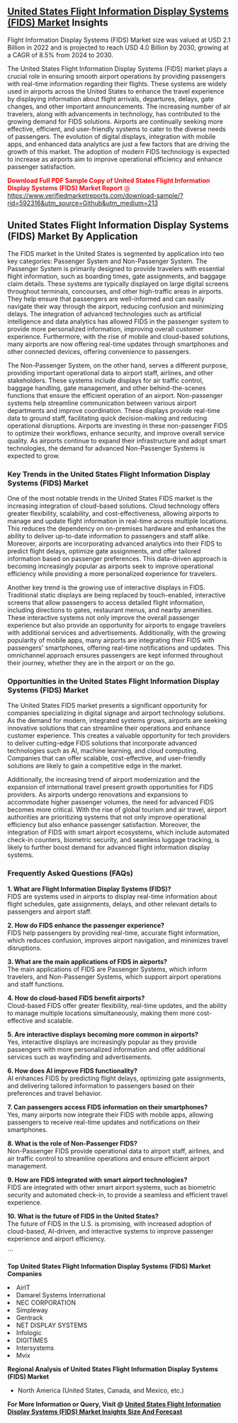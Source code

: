 <h2><a href="https://www.verifiedmarketreports.com/download-sample/?rid=592316&amp;utm_source=Github&amp;utm_medium=213" target="_blank">United States Flight Information Display Systems (FIDS) Market</a> Insights</h2><p>Flight Information Display Systems (FIDS) Market size was valued at USD 2.1 Billion in 2022 and is projected to reach USD 4.0 Billion by 2030, growing at a CAGR of 8.5% from 2024 to 2030.</p><p><p>The United States Flight Information Display Systems (FIDS) market plays a crucial role in ensuring smooth airport operations by providing passengers with real-time information regarding their flights. These systems are widely used in airports across the United States to enhance the travel experience by displaying information about flight arrivals, departures, delays, gate changes, and other important announcements. The increasing number of air travelers, along with advancements in technology, has contributed to the growing demand for FIDS solutions. Airports are continually seeking more effective, efficient, and user-friendly systems to cater to the diverse needs of passengers. The evolution of digital displays, integration with mobile apps, and enhanced data analytics are just a few factors that are driving the growth of this market. The adoption of modern FIDS technology is expected to increase as airports aim to improve operational efficiency and enhance passenger satisfaction. <p><span class=""><span style="color: #ff0000;"><strong>Download Full PDF Sample Copy of United States Flight Information Display Systems (FIDS) Market Report</strong> @ </span><a href="https://www.verifiedmarketreports.com/download-sample/?rid=592316&amp;utm_source=Github&amp;utm_medium=213" target="_blank">https://www.verifiedmarketreports.com/download-sample/?rid=592316&amp;utm_source=Github&amp;utm_medium=213</a></span></p></p><h2>United States Flight Information Display Systems (FIDS) Market By Application</h2><p>The FIDS market in the United States is segmented by application into two key categories: Passenger System and Non-Passenger System. The Passenger System is primarily designed to provide travelers with essential flight information, such as boarding times, gate assignments, and baggage claim details. These systems are typically displayed on large digital screens throughout terminals, concourses, and other high-traffic areas in airports. They help ensure that passengers are well-informed and can easily navigate their way through the airport, reducing confusion and minimizing delays. The integration of advanced technologies such as artificial intelligence and data analytics has allowed FIDS in the passenger system to provide more personalized information, improving overall customer experience. Furthermore, with the rise of mobile and cloud-based solutions, many airports are now offering real-time updates through smartphones and other connected devices, offering convenience to passengers.<p>The Non-Passenger System, on the other hand, serves a different purpose, providing important operational data to airport staff, airlines, and other stakeholders. These systems include displays for air traffic control, baggage handling, gate management, and other behind-the-scenes functions that ensure the efficient operation of an airport. Non-passenger systems help streamline communication between various airport departments and improve coordination. These displays provide real-time data to ground staff, facilitating quick decision-making and reducing operational disruptions. Airports are investing in these non-passenger FIDS to optimize their workflows, enhance security, and improve overall service quality. As airports continue to expand their infrastructure and adopt smart technologies, the demand for advanced Non-Passenger Systems is expected to grow.<h3>Key Trends in the United States Flight Information Display Systems (FIDS) Market</h3><p>One of the most notable trends in the United States FIDS market is the increasing integration of cloud-based solutions. Cloud technology offers greater flexibility, scalability, and cost-effectiveness, allowing airports to manage and update flight information in real-time across multiple locations. This reduces the dependency on on-premises hardware and enhances the ability to deliver up-to-date information to passengers and staff alike. Moreover, airports are incorporating advanced analytics into their FIDS to predict flight delays, optimize gate assignments, and offer tailored information based on passenger preferences. This data-driven approach is becoming increasingly popular as airports seek to improve operational efficiency while providing a more personalized experience for travelers.<p>Another key trend is the growing use of interactive displays in FIDS. Traditional static displays are being replaced by touch-enabled, interactive screens that allow passengers to access detailed flight information, including directions to gates, restaurant menus, and nearby amenities. These interactive systems not only improve the overall passenger experience but also provide an opportunity for airports to engage travelers with additional services and advertisements. Additionally, with the growing popularity of mobile apps, many airports are integrating their FIDS with passengers' smartphones, offering real-time notifications and updates. This omnichannel approach ensures passengers are kept informed throughout their journey, whether they are in the airport or on the go.<h3>Opportunities in the United States Flight Information Display Systems (FIDS) Market</h3><p>The United States FIDS market presents a significant opportunity for companies specializing in digital signage and airport technology solutions. As the demand for modern, integrated systems grows, airports are seeking innovative solutions that can streamline their operations and enhance customer experience. This creates a valuable opportunity for tech providers to deliver cutting-edge FIDS solutions that incorporate advanced technologies such as AI, machine learning, and cloud computing. Companies that can offer scalable, cost-effective, and user-friendly solutions are likely to gain a competitive edge in the market.<p>Additionally, the increasing trend of airport modernization and the expansion of international travel present growth opportunities for FIDS providers. As airports undergo renovations and expansions to accommodate higher passenger volumes, the need for advanced FIDS becomes more critical. With the rise of global tourism and air travel, airport authorities are prioritizing systems that not only improve operational efficiency but also enhance passenger satisfaction. Moreover, the integration of FIDS with smart airport ecosystems, which include automated check-in counters, biometric security, and seamless luggage tracking, is likely to further boost demand for advanced flight information display systems.<h3>Frequently Asked Questions (FAQs)</h3><p><b>1. What are Flight Information Display Systems (FIDS)?</b><br>FIDS are systems used in airports to display real-time information about flight schedules, gate assignments, delays, and other relevant details to passengers and airport staff.</p><p><b>2. How do FIDS enhance the passenger experience?</b><br>FIDS help passengers by providing real-time, accurate flight information, which reduces confusion, improves airport navigation, and minimizes travel disruptions.</p><p><b>3. What are the main applications of FIDS in airports?</b><br>The main applications of FIDS are Passenger Systems, which inform travelers, and Non-Passenger Systems, which support airport operations and staff functions.</p><p><b>4. How do cloud-based FIDS benefit airports?</b><br>Cloud-based FIDS offer greater flexibility, real-time updates, and the ability to manage multiple locations simultaneously, making them more cost-effective and scalable.</p><p><b>5. Are interactive displays becoming more common in airports?</b><br>Yes, interactive displays are increasingly popular as they provide passengers with more personalized information and offer additional services such as wayfinding and advertisements.</p><p><b>6. How does AI improve FIDS functionality?</b><br>AI enhances FIDS by predicting flight delays, optimizing gate assignments, and delivering tailored information to passengers based on their preferences and travel behavior.</p><p><b>7. Can passengers access FIDS information on their smartphones?</b><br>Yes, many airports now integrate their FIDS with mobile apps, allowing passengers to receive real-time updates and notifications on their smartphones.</p><p><b>8. What is the role of Non-Passenger FIDS?</b><br>Non-Passenger FIDS provide operational data to airport staff, airlines, and air traffic control to streamline operations and ensure efficient airport management.</p><p><b>9. How are FIDS integrated with smart airport technologies?</b><br>FIDS are integrated with other smart airport systems, such as biometric security and automated check-in, to provide a seamless and efficient travel experience.</p><p><b>10. What is the future of FIDS in the United States?</b><br>The future of FIDS in the U.S. is promising, with increased adoption of cloud-based, AI-driven, and interactive systems to improve passenger experience and airport efficiency.</p>```</p><p><strong>Top United States Flight Information Display Systems (FIDS) Market Companies</strong></p><div data-test-id=""><p><li> AirIT</li><li> Damarel Systems International</li><li> NEC CORPORATION</li><li> Simpleway</li><li> Gentrack</li><li> NET DISPLAY SYSTEMS</li><li> Infologic</li><li> DIGITIMES</li><li> Intersystems</li><li> Mvix</li></p><div><strong>Regional Analysis of&nbsp;United States Flight Information Display Systems (FIDS) Market</strong></div><ul><li dir="ltr"><p dir="ltr">North America&nbsp;(United States, Canada, and Mexico, etc.)</p></li></ul><p><strong>For More Information or Query, Visit @&nbsp;</strong><strong><a href="https://www.verifiedmarketreports.com/product/flight-information-display-systems-fids-market/?utm_source=Github&amp;utm_medium=213" target="_blank">United States Flight Information Display Systems (FIDS) Market Insights Size And Forecast</a></strong></p></div>
